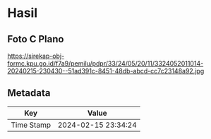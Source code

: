 # Hasil

## Foto C Plano

https://sirekap-obj-formc.kpu.go.id/f7a9/pemilu/pdpr/33/24/05/20/11/3324052011014-20240215-230430--51ad391c-8451-48db-abcd-cc7c23148a92.jpg


## Metadata

| Key        | Value               |
| ---------- | ------------------- |
| Time Stamp | 2024-02-15 23:34:24 |



